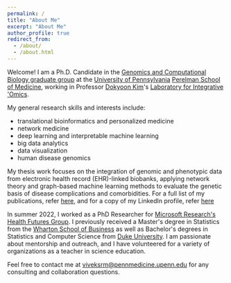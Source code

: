 ```yaml
---
permalink: /
title: "About Me"
excerpt: "About Me"
author_profile: true
redirect_from: 
  - /about/
  - /about.html
---
```


Welcome! I am a Ph.D. Candidate in the [Genomics and Computational Biology graduate group](https://www.med.upenn.edu/gcb/) at the [University of Pennsylvania](https://www.upenn.edu) [Perelman School of Medicine](https://www.med.upenn.edu), working in Professor [Dokyoon Kim](https://www.med.upenn.edu/apps/faculty/index.php/g275/p9240045)'s [Laboratory for Integrative 'Omics](https://www.biomedinfolab.com). 

My general research skills and interests include:
* translational bioinformatics and personalized medicine
* network medicine
* deep learning and interpretable machine learning
* big data analytics
* data visualization
* human disease genomics

My thesis work focuses on the integration of genomic and phenotypic data from electronic health record (EHR)-linked biobanks, applying network theory and graph-based machine learning methods to evaluate the genetic basis of disease complications and comorbidities. For a full list of my publications, refer [here](https://scholar.google.com/citations?user=ZN4ZFuUAAAAJ&hl=en), and for a copy of my LinkedIn profile, refer [here](https://www.linkedin.com/in/vivek-sriram/) 

In summer 2022, I worked as a PhD Researcher for [Microsoft Research's Health Futures Group](https://www.microsoft.com/en-us/research/lab/microsoft-health-futures/). I previously received a Master's degree in Statistics from the [Wharton School of Business](https://www.wharton.upenn.edu) as well as Bachelor's degrees in Statistics and Computer Science from [Duke University](https://duke.edu). I am passionate about mentorship and outreach, and I have volunteered for a variety of organizations as a teacher in science education.

Feel free to contact me at [viveksrm@pennmedicine.upenn.edu](mailto:viveksrm@pennmedicine.upenn.edu) for any consulting and collaboration questions.
